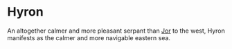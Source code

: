 # Hyron

An altogether calmer and more pleasant serpant than [Jor](jor) to the west, Hyron manifests as the calmer and more navigable eastern sea.